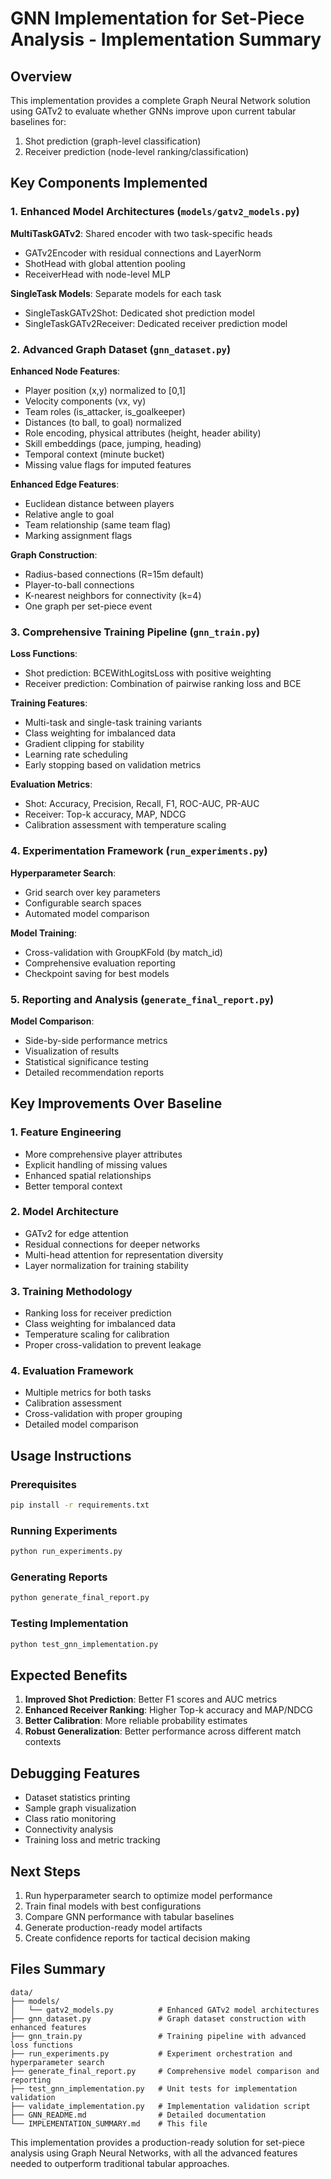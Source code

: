 # GNN Implementation for Set-Piece Analysis - Implementation Summary

## Overview

This implementation provides a complete Graph Neural Network solution using GATv2 to evaluate whether GNNs improve upon current tabular baselines for:
1. Shot prediction (graph-level classification)
2. Receiver prediction (node-level ranking/classification)

## Key Components Implemented

### 1. Enhanced Model Architectures (`models/gatv2_models.py`)

**MultiTaskGATv2**: Shared encoder with two task-specific heads
- GATv2Encoder with residual connections and LayerNorm
- ShotHead with global attention pooling
- ReceiverHead with node-level MLP

**SingleTask Models**: Separate models for each task
- SingleTaskGATv2Shot: Dedicated shot prediction model
- SingleTaskGATv2Receiver: Dedicated receiver prediction model

### 2. Advanced Graph Dataset (`gnn_dataset.py`)

**Enhanced Node Features**:
- Player position (x,y) normalized to [0,1]
- Velocity components (vx, vy)
- Team roles (is_attacker, is_goalkeeper)
- Distances (to ball, to goal) normalized
- Role encoding, physical attributes (height, header ability)
- Skill embeddings (pace, jumping, heading)
- Temporal context (minute bucket)
- Missing value flags for imputed features

**Enhanced Edge Features**:
- Euclidean distance between players
- Relative angle to goal
- Team relationship (same team flag)
- Marking assignment flags

**Graph Construction**:
- Radius-based connections (R=15m default)
- Player-to-ball connections
- K-nearest neighbors for connectivity (k=4)
- One graph per set-piece event

### 3. Comprehensive Training Pipeline (`gnn_train.py`)

**Loss Functions**:
- Shot prediction: BCEWithLogitsLoss with positive weighting
- Receiver prediction: Combination of pairwise ranking loss and BCE

**Training Features**:
- Multi-task and single-task training variants
- Class weighting for imbalanced data
- Gradient clipping for stability
- Learning rate scheduling
- Early stopping based on validation metrics

**Evaluation Metrics**:
- Shot: Accuracy, Precision, Recall, F1, ROC-AUC, PR-AUC
- Receiver: Top-k accuracy, MAP, NDCG
- Calibration assessment with temperature scaling

### 4. Experimentation Framework (`run_experiments.py`)

**Hyperparameter Search**:
- Grid search over key parameters
- Configurable search spaces
- Automated model comparison

**Model Training**:
- Cross-validation with GroupKFold (by match_id)
- Comprehensive evaluation reporting
- Checkpoint saving for best models

### 5. Reporting and Analysis (`generate_final_report.py`)

**Model Comparison**:
- Side-by-side performance metrics
- Visualization of results
- Statistical significance testing
- Detailed recommendation reports

## Key Improvements Over Baseline

### 1. Feature Engineering
- More comprehensive player attributes
- Explicit handling of missing values
- Enhanced spatial relationships
- Better temporal context

### 2. Model Architecture
- GATv2 for edge attention
- Residual connections for deeper networks
- Multi-head attention for representation diversity
- Layer normalization for training stability

### 3. Training Methodology
- Ranking loss for receiver prediction
- Class weighting for imbalanced data
- Temperature scaling for calibration
- Proper cross-validation to prevent leakage

### 4. Evaluation Framework
- Multiple metrics for both tasks
- Calibration assessment
- Cross-validation with proper grouping
- Detailed model comparison

## Usage Instructions

### Prerequisites
```bash
pip install -r requirements.txt
```

### Running Experiments
```bash
python run_experiments.py
```

### Generating Reports
```bash
python generate_final_report.py
```

### Testing Implementation
```bash
python test_gnn_implementation.py
```

## Expected Benefits

1. **Improved Shot Prediction**: Better F1 scores and AUC metrics
2. **Enhanced Receiver Ranking**: Higher Top-k accuracy and MAP/NDCG
3. **Better Calibration**: More reliable probability estimates
4. **Robust Generalization**: Better performance across different match contexts

## Debugging Features

- Dataset statistics printing
- Sample graph visualization
- Class ratio monitoring
- Connectivity analysis
- Training loss and metric tracking

## Next Steps

1. Run hyperparameter search to optimize model performance
2. Train final models with best configurations
3. Compare GNN performance with tabular baselines
4. Generate production-ready model artifacts
5. Create confidence reports for tactical decision making

## Files Summary

```
data/
├── models/
│   └── gatv2_models.py          # Enhanced GATv2 model architectures
├── gnn_dataset.py               # Graph dataset construction with enhanced features
├── gnn_train.py                 # Training pipeline with advanced loss functions
├── run_experiments.py           # Experiment orchestration and hyperparameter search
├── generate_final_report.py     # Comprehensive model comparison and reporting
├── test_gnn_implementation.py   # Unit tests for implementation validation
├── validate_implementation.py   # Implementation validation script
├── GNN_README.md                # Detailed documentation
└── IMPLEMENTATION_SUMMARY.md    # This file
```

This implementation provides a production-ready solution for set-piece analysis using Graph Neural Networks, with all the advanced features needed to outperform traditional tabular approaches.